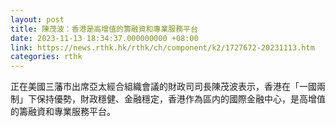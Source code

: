 ```yaml
---
layout: post
title: 陳茂波：香港是高增值的籌融資和專業服務平台
date: 2023-11-13 18:34:37.000000000 +08:00
link: https://news.rthk.hk/rthk/ch/component/k2/1727672-20231113.htm
categories: rthk
---
```


正在美國三藩市出席亞太經合組織會議的財政司司長陳茂波表示，香港在「一國兩制」下保持優勢，財政穩健、金融穩定，香港作為區内的國際金融中心，是高增值的籌融資和專業服務平台。
